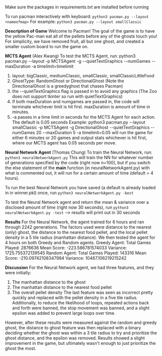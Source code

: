 Make sure the packages in requirements.txt are installed before running

To run pacman interactively with keyboard:
`python3 pacman.py --layout <nameofmap>`
For example:
`python3 pacman.py --layout smallClassic`

**Description of Game**
Welcome to Pacman! The goal of the game is to have the yellow Pac-man eat all of the pellets before any of the ghosts touch you! For simplicity, we have removed
fruit, all but one ghost, and created a smaller custom board to run the game on.

**MCTS Agent** (Alex Kwang)
To test the MCTS Agent, run:
python3 pacman.py --layout <nameofmap> -p MCTSAgent -g <GhostType> --quietTextGraphics --numGames <numGames> --maxDuration <maxDuration> -a timelimit=timelimit
1. layout: bigClassic, mediumClassic, smallClassic, smallClassicLittleFood
2. GhostType: RandomGhost or DirectionalGhost (Note the DirectionalGhost is a greedyghost that chases Pacman)
4. the --quietTextGraphics flag is passed in to avoid any graphics (The Zoo does not support tkinter so run with quietTextGraphics)
5. If both maxDuration and numgames are passed in, the code will terminate whichever limit is hit first. maxDuration is amount of time in minutes.
5. -a passes in a time limit in seconds for the MCTS Agent for each action. The default is 0.05 seconds
Example: 
python3 pacman.py --layout smallClassic -p MCTSAgent -g DirectionalGhost --quietTextGraphics --numGames 20 --maxDuration 5 -a timelimit=0.05
will run the game for either 6 minutes or 20 games and output stats whichever is hit first, where our MCTS agent has 0.05 seconds per move.

**Neural Network Agent** (Thomas Chung)
To train the Neural Network, run:
`python3 neuralNetworkAgent.py`
This will train the NN for whatever number of generations specified by the code (right now n=100), but if you switch the else statement of the __main__ function (in neuralNetworkAgent.py) with what is commented out, it will run for a certain amount of time (default = 4 hours).

To run the best Neural Network you have saved (a default is already loaded in in winner.pkl) once, run
`python3 neuralNetworkAgent.py -best`

To test the Neural Network agent and return the mean & variance over a disclosed amount of time (right now 30 seconds), run
`python3 neuralNetworkAgent.py -test` --> results will print out in 30 seconds

**Results**
For the Neural Network, the agent trained for 6 hours and ran through 2242 generations. The factors used were distance to the nearest (only) ghost, the distance 
to the nearest food pellet, and the local pellet density in a 5 tile radius (manhattan distance). We then tested the agent for 4 hours on both Greedy and Random agents.
Greedy Agent:
  Total Games Played: 2876636
  Mean Score: -223.586781574033
  Variance: 1725.755372139545
Random Agent:
  Total Games Played: 143316
  Mean Score: -210.09742108347984
  Variance: 10467.106219215242

**Discussion**
For the Neural Network agent, we had three features, and they were initially:
1. The manhattan distance to the ghost
2. The manhattan distance to the nearest food pellet
3. The overall pellet density
The last feature was seen as incorrect pretty quickly and replaced with the pellet density in a five tile radius. Additionally, to reduce the likelihood of loops,
repeated actions back and forth were banned, the stop movement was banned, and a slight epsilon was added to prevent large loops over time.

However, after these results were measured against the random and greedy ghost, the distance to ghost feature was then replaced with a binary deciding whether the ghost
was within a 3 tile radius to try and prioritize the ghost distance, and the epsilon was removed. Results showed a slight improvement in the game, but ultimately wasn't
enough to just prioritize the ghost the most.

